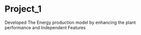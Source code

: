 # Project_1
Developed The Energy production model by enhancing the plant performance and Independent Features 
